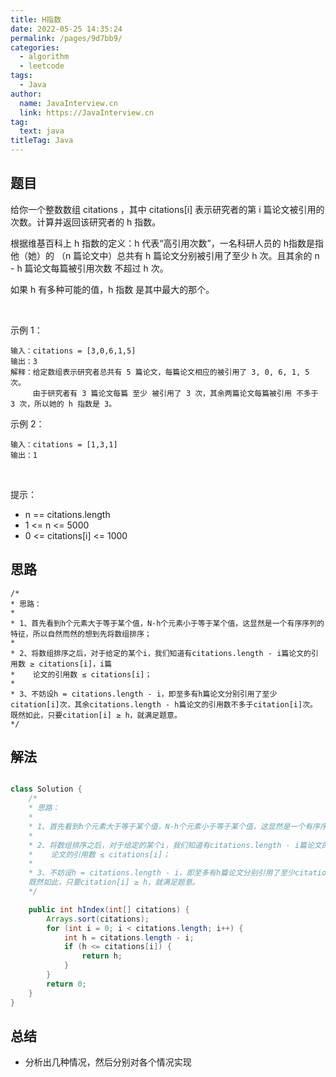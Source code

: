 ```yaml
---
title: H指数
date: 2022-05-25 14:35:24
permalink: /pages/9d7bb9/
categories: 
  - algorithm
  - leetcode
tags: 
  - Java
author: 
  name: JavaInterview.cn
  link: https://JavaInterview.cn
tag: 
  text: java
titleTag: Java
---
```



## 题目
给你一个整数数组 citations ，其中 citations[i] 表示研究者的第 i 篇论文被引用的次数。计算并返回该研究者的 h 指数。

根据维基百科上 h 指数的定义：h 代表“高引用次数”，一名科研人员的 h指数是指他（她）的 （n 篇论文中）总共有 h 篇论文分别被引用了至少 h 次。且其余的 n - h 篇论文每篇被引用次数 不超过 h 次。

如果 h 有多种可能的值，h 指数 是其中最大的那个。

 

示例 1：

    输入：citations = [3,0,6,1,5]
    输出：3 
    解释：给定数组表示研究者总共有 5 篇论文，每篇论文相应的被引用了 3, 0, 6, 1, 5 次。
         由于研究者有 3 篇论文每篇 至少 被引用了 3 次，其余两篇论文每篇被引用 不多于 3 次，所以她的 h 指数是 3。
示例 2：

    输入：citations = [1,3,1]
    输出：1
 

提示：

- n == citations.length
- 1 <= n <= 5000
- 0 <= citations[i] <= 1000


## 思路

    /* 
    * 思路：
    *
    * 1、首先看到h个元素大于等于某个值，N-h个元素小于等于某个值，这显然是一个有序序列的特征，所以自然而然的想到先将数组排序；
    * 
    * 2、将数组排序之后，对于给定的某个i，我们知道有citations.length - i篇论文的引用数 ≥ citations[i]，i篇
    *    论文的引用数 ≤ citations[i]；
    * 
    * 3、不妨设h = citations.length - i，即至多有h篇论文分别引用了至少citation[i]次，其余citations.length - h篇论文的引用数不多于citation[i]次。
    既然如此，只要citation[i] ≥ h，就满足题意。
    */


## 解法
```java

class Solution {
    /* 
    * 思路：
    *
    * 1、首先看到h个元素大于等于某个值，N-h个元素小于等于某个值，这显然是一个有序序列的特征，所以自然而然的想到先将数组排序；
    * 
    * 2、将数组排序之后，对于给定的某个i，我们知道有citations.length - i篇论文的引用数 ≥ citations[i]，i篇
    *    论文的引用数 ≤ citations[i]；
    * 
    * 3、不妨设h = citations.length - i，即至多有h篇论文分别引用了至少citation[i]次，其余citations.length - h篇论文的引用数不多于citation[i]次。
    既然如此，只要citation[i] ≥ h，就满足题意。
    */

    public int hIndex(int[] citations) {
        Arrays.sort(citations);
        for (int i = 0; i < citations.length; i++) {
            int h = citations.length - i;
            if (h <= citations[i]) {
                return h;
            }
        }
        return 0;
    }
}

```

## 总结

- 分析出几种情况，然后分别对各个情况实现 
